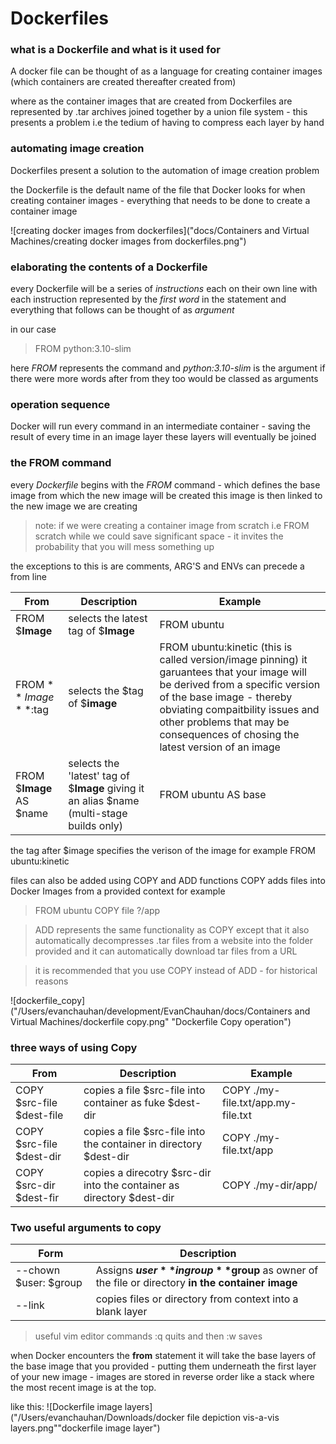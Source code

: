 # Dockerfiles

### what is a Dockerfile and what is it used for

A docker file can be thought of as a language for creating container images (which containers are created thereafter created from)

where as the container images that are created from Dockerfiles are represented by .tar archives joined together by a union file system - this presents a problem i.e the tedium of having to compress each layer by hand

### automating image creation

Dockerfiles present a solution to the automation of image creation problem

the Dockerfile is the default name of the file that Docker looks for when creating container images - everything that needs to be done to create a container image 

![creating docker images from dockerfiles]("docs/Containers and Virtual Machines/creating docker images from dockerfiles.png")

### elaborating the contents of a Dockerfile
every Dockerfile will be a series of _instructions_ each on their own line 
with each instruction represented by the _first word_ in the statement and everything that follows can be thought of as _argument_

in our case

> FROM python:3.10-slim

here *FROM* represents the command and *python:3.10-slim* is the argument 
if there were more words after from they too would be classed as arguments 

### operation sequence

Docker will run every command in an intermediate container - saving the result of every time in an image layer 
these layers will eventually be joined 

### the FROM command

every _Dockerfile_ begins with the *FROM* command - which defines the base image from which the new image will be created
this image is then linked to the new image we are creating

>note: if we were creating a container image from scratch i.e FROM scratch while we could save significant space - it invites the probability that you will mess something up

the exceptions to this is are comments, ARG'S and ENVs can precede a from line

| From | Description | Example |
|------|-------------|---------|
| FROM $**Image** | selects the latest tag of $**Image** | FROM ubuntu |
| FROM $**Image**:$tag | selects the $tag of $**image** | FROM ubuntu:kinetic (this is called version/image pinning) it garuantees that your image will be derived from a specific version of the base image - thereby obviating compaitbility issues and other problems that may be consequences of chosing the latest version of an image |
| FROM $**Image** AS $name | selects the 'latest' tag of $**Image** giving it an alias $name (multi-stage builds only) | FROM ubuntu AS base |

the tag after $image specifies the verison of the image for example FROM ubuntu:kinetic

files can also be added using COPY and ADD functions
COPY adds files into Docker Images from a provided context for example
> FROM ubuntu
COPY file ?/app

> ADD represents the same functionality as COPY except that it also automatically decompresses .tar files from a website into the folder provided and it can automatically download tar files from a URL

> it is recommended that you use COPY instead of ADD - for historical reasons

![dockerfile_copy]("/Users/evanchauhan/development/EvanChauhan/docs/Containers and Virtual Machines/dockerfile copy.png" "Dockerfile Copy operation")

### three ways of using Copy

| From | Description | Example |
|------|-------------|---------|
COPY $src-file $dest-file | copies a file $src-file into container as fuke $dest-dir | COPY ./my-file.txt/app.my-file.txt |
COPY $src-file $dest-dir | copies a file $src-file into the container in directory $dest-dir | COPY ./my-file.txt/app |
COPY $src-dir $dest-fir | copies a direcotry $src-dir into the container as directory $dest-dir | COPY ./my-dir/app/ |

### Two useful arguments to copy
|Form|Description|
|----|-----------|
|--chown $user: $group|Assigns **$user** in group **$group** as owner of the file or directory **in the container image**|
|--link | copies files or directory from context into a blank layer|

>useful vim editor commands 
>:q quits and then :w saves

when Docker encounters the **from** statement it will take the base layers of the base image that you provided - putting them underneath the first layer of your new image - images are stored in reverse order like a stack where the most recent image is at the top.

like this: ![Dockerfile image layers]("/Users/evanchauhan/Downloads/docker file depiction vis-a-vis layers.png""dockerfile image layer")